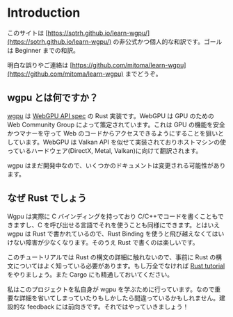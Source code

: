 # Introduction

このサイトは [https://sotrh.github.io/learn-wgpu/](https://sotrh.github.io/learn-wgpu/) の非公式かつ個人的な和訳です。ゴールは Beginner までの和訳。

明白な誤りやご連絡は [https://github.com/mitoma/learn-wgpu](https://github.com/mitoma/learn-wgpu) までどうぞ。

<!--
## What is wgpu?
-->
## wgpu とは何ですか？
<!--
[Wgpu](https://github.com/gfx-rs/wgpu) is a Rust implementation of the [WebGPU API spec](https://gpuweb.github.io/gpuweb/). WebGPU is a specification published by the GPU for the Web Community Group. It aims to allow web code access to GPU functions in a safe and reliable manner. It does this by mimicking the Vulkan API, and translating that down to whatever API the host hardware is using (ie. DirectX, Metal, Vulkan).
-->
[wgpu](https://github.com/gfx-rs/wgpu) は [WebGPU API spec](https://gpuweb.github.io/gpuweb/) の Rust 実装です。WebGPU は GPU のための Web Community Group によって策定されています。これは GPU の機能を安全かつマナーを守って Web のコードからアクセスできるようにすることを狙いとしています。WebGPU は Valkan API を似せて実装されておりホストマシンの使っているハードウェア(DirectX, Metal, Valkan)に向けて翻訳されます。

<!--
Wgpu is still in development, so some of this doc is subject to change.
-->
wgpu はまだ開発中なので、いくつかのドキュメントは変更される可能性があります。

<!--
## Why Rust?
-->
## なぜ Rust でしょう
<!--
Wgpu actually has C bindings to allow you to write C/C++ code with it, as well as use other languages that interface with C. That being said, wgpu is written in Rust, and it has some convient Rust bindings that don't have to jump through any hoops. On top of that, I've been enjoying writing in Rust.
-->
Wgpu は実際に C バインディングを持っており C/C++でコードを書くこともできますし、C を呼び出せる言語でそれを使うことも同様にできます。とはいえ wgpu は Rust で書かれているので、Rust Binding を使うと飛び越えなくてはいけない障害が少なくなります。そのうえ Rust で書くのは楽しいです。

<!--
You should be fairly familiar with Rust before using this tutorial as I won't go into much detail on Rust syntax. If you're not super comfortable with Rust you can review the [Rust tutorial](https://www.rust-lang.org/learn). You should also be familiar about [Cargo](https://doc.rust-lang.org/cargo/).
-->
このチュートリアルでは Rust の構文の詳細に触れないので、事前に Rust の構文についてはよく知っている必要があります。もし万全でなければ [Rust tutorial](https://www.rust-lang.org/learn) をやりましょう。また Cargo にも精通しておいてください。

<!--
I'm using this project as a way to learn wgpu myself, so I might miss some important details, or explain things wrong. I'm always open to constructive feedback. That being said, let's get started!
-->
私はこのプロジェクトを私自身が wgpu を学ぶために行っています。なので重要な詳細を省いてしまっていたりもしかしたら間違っているかもしれません。建設的な feedback には前向きです。それではやっていきましょう！
